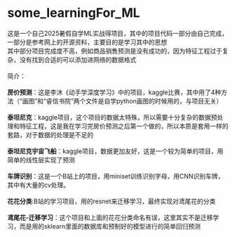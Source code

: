 # some_learningFor_ML
这是一个自己2025暑假自学ML实战得项目，其中的项目代码一部分由自己完成，一部分是参考网上的开源资料，主要目的是学习其中的思想
<br>
其中部分项目完成度不高，例如商品销售预测是没有成功的，因为特征工程过于复杂，没有找到合适的可以添加进网络的数据格式
<br>
<br>
简介：
<br>
<br>
**房价预测**：这是李沐《动手学深度学习》中的项目，kaggle比赛，其中用了4种方法（“画图”和“睿信书院”两个文件是自学python画图的时候用的，与项目无关）
<br>
<br>
**泰坦尼克**：kaggle项目，这个项目的数据太特殊，所以需要十分复杂的数据预处理和特征工程，这是我在学习完房价预测之后第一个做的，所以本质是套用一样的套路，对于数据的处理是不足的
<br>
<br>
**泰坦尼克宇宙飞船**：kaggle项目，数据更加友好，这是一个较为简单的项目，用简单的线性层实现了预测
<br>
<br>
**车牌识别**：这是一个B站上的项目，用miniset训练识别字母，用CNN识别车牌，其中有大量的cv处理。
<br>
<br>
**花花分类**:B站的学习项目，用的resnet来迁移学习，最终实现对鸢尾花的分类
<br>
<br>
**鸢尾花-迁移学习**：这个项目和上面的花花分类命名有误，这里其实不是迁移学习，而是用的sklearn里面的数据库和预制好的模型进行的简单回归预测
